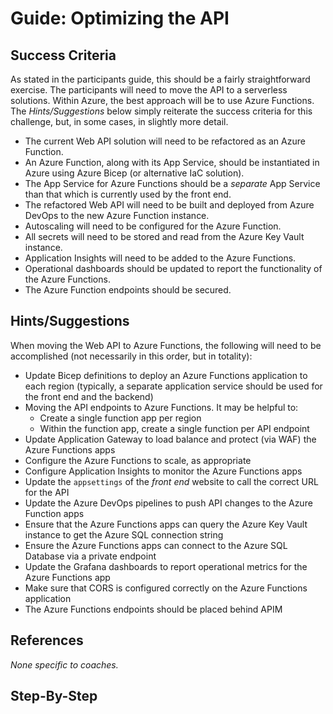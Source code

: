 # Guide: Optimizing the API

## Success Criteria

As stated in the participants guide, this should be a fairly straightforward exercise. The participants will need to move the API to a serverless solutions. Within Azure, the best approach will be to use Azure Functions. The _Hints/Suggestions_ below simply reiterate the success criteria for this challenge, but, in some cases, in slightly more detail.

* The current Web API solution will need to be refactored as an Azure Function.
* An Azure Function, along with its App Service, should be instantiated in Azure using Azure Bicep (or alternative IaC solution).
* The App Service for Azure Functions should be a _separate_ App Service than that which is currently used by the front end.
* The refactored Web API will need to be built and deployed from Azure DevOps to the new Azure Function instance.
* Autoscaling will need to be configured for the Azure Function.
* All secrets will need to be stored and read from the Azure Key Vault instance.
* Application Insights will need to be added to the Azure Functions.
* Operational dashboards should be updated to report the functionality of the Azure Functions.
* The Azure Function endpoints should be secured.

## Hints/Suggestions

When moving the Web API to Azure Functions, the following will need to be accomplished (not necessarily in this order, but in totality):

* Update Bicep definitions to deploy an Azure Functions application to each region (typically, a separate application service should be used for the front end and the backend)
* Moving the API endpoints to Azure Functions. It may be helpful to:
    * Create a single function app per region
    * Within the function app, create a single function per API endpoint
* Update Application Gateway to load balance and protect (via WAF) the Azure Functions apps
* Configure the Azure Functions to scale, as appropriate
* Configure Application Insights to monitor the Azure Functions apps
* Update the `appsettings` of the _front end_ website to call the correct URL for the API
* Update the Azure DevOps pipelines to push API changes to the Azure Function apps
* Ensure that the Azure Functions apps can query the Azure Key Vault instance to get the Azure SQL connection string
* Ensure the Azure Functions apps can connect to the Azure SQL Database via a private endpoint
* Update the Grafana dashboards to report operational metrics for the Azure Functions app
* Make sure that CORS is configured correctly on the Azure Functions application
* The Azure Functions endpoints should be placed behind APIM

## References

_None specific to coaches._

## Step-By-Step
